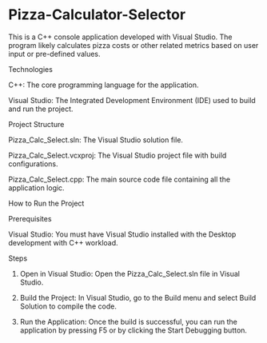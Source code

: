 # Pizza-Calculator-Selector
This is a C++ console application developed with Visual Studio. The program likely calculates pizza costs or other related metrics based on user input or pre-defined values.

Technologies

C++: The core programming language for the application.

Visual Studio: The Integrated Development Environment (IDE) used to build and run the project.

Project Structure

Pizza_Calc_Select.sln: The Visual Studio solution file.

Pizza_Calc_Select.vcxproj: The Visual Studio project file with build configurations.

Pizza_Calc_Select.cpp: The main source code file containing all the application logic.

How to Run the Project

Prerequisites

  Visual Studio: You must have Visual Studio installed with the Desktop development with C++ workload.

Steps

1. Open in Visual Studio: Open the Pizza_Calc_Select.sln file in Visual Studio.

2. Build the Project: In Visual Studio, go to the Build menu and select Build Solution to compile the code.

3. Run the Application: Once the build is successful, you can run the application by pressing F5 or by clicking the Start Debugging button.
